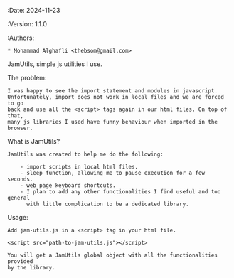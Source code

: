 :Date: 2024-11-23

:Version: 1.1.0

:Authors:

    * Mohammad Alghafli <thebsom@gmail.com>

JamUtils, simple js utilities I use.

The problem:

    I was happy to see the import statement and modules in javascript.
    Unfortunately, import does not work in local files and we are forced to go
    back and use all the <script> tags again in our html files. On top of  that,
    many js libraries I used have funny behaviour when imported in the browser.

What is JamUtils?

    JamUtils was created to help me do the following:
    
        - import scripts in local html files.
        - sleep function, allowing me to pause execution for a few seconds.
        - web page keyboard shortcuts.
        - I plan to add any other functionalities I find useful and too general
          with little complication to be a dedicated library.

Usage:

    Add jam-utils.js in a <script> tag in your html file.
    
    <script src="path-to-jam-utils.js"></script>
    
    You will get a JamUtils global object with all the functionalities provided
    by the library.

